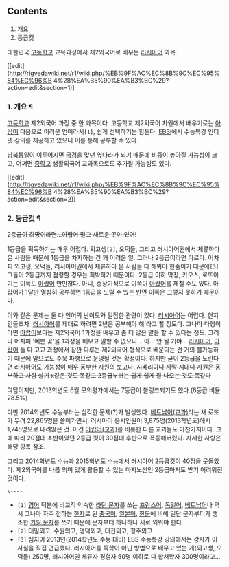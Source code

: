 ## Contents

    

1. 개요 
2. 등급컷 

대한민국 [고등학교](%EA%B3%A0%EB%93%B1%ED%95%99%EA%B5%90.md) 교육과정에서 제2외국어로 배우는
[러시아어](%EB%9F%AC%EC%8B%9C%EC%95%84%EC%96%B4.md) 과목.

[[edit](http://rigvedawiki.net/r1/wiki.php/%EB%9F%AC%EC%8B%9C%EC%95%84%EC%96%B
4%28%EA%B5%90%EA%B3%BC%29?action=edit&section=1)]

### 1. 개요 ¶

[고등학교](%EA%B3%A0%EB%93%B1%ED%95%99%EA%B5%90.md) 제2외국어 과정 중 한 과목이다. 고등학교
제2외국어 차원에서 배우기로는 [아랍어](%EC%95%84%EB%9E%8D%EC%96%B4.md) 다음으로 어려운 언어라서`[1]`,
쉽게 선택하기는 힘들다. [EBSi](EBSi.md)에서 수능특강 인터넷 강의를 제공하고 있으니 이를 통해 공부할 수 있다.

  

[남북통일](%EB%82%A8%EB%B6%81%ED%86%B5%EC%9D%BC.md)이 이루어지면
[국경](%EA%B5%AD%EA%B2%BD.md)을 맞댄 옆나라가 되기 때문에 비중이 높아질 가능성이 크고, 어쩌면
[중학교](%EC%A4%91%ED%95%99%EA%B5%90.md) 생활외국어 교과목으로도 추가될 가능성도 있다.

[[edit](http://rigvedawiki.net/r1/wiki.php/%EB%9F%AC%EC%8B%9C%EC%95%84%EC%96%B
4%28%EA%B5%90%EA%B3%BC%29?action=edit&section=2)]

### 2. 등급컷 ¶

<del>2등급이 희망이라면...아랍어 말고 새로운 곳이 있어!</del>

  

1등급을 획득하기는 매우 어렵다. 외고생`[2]`, 오덕들, 그리고 러시아어권에서 체류하다 온 사람들 때문에 1등급을 차지하는 건 꽤 어려운
일. 그러나 2등급이라면 다르다. 어차피 외고생, 오덕들, 러시아어권에서 체류하다 온 사람들 다 해봐야 한줌이기 때문에`[3]` 그들이
2등급까지 점령할 경우는 희박하기 때문이다. 2등급 이하 막장, 카오스, 로또이기는 이쪽도
[아랍어](%EC%95%84%EB%9E%8D%EC%96%B4.md) 만만찮다. 아니, 중장기적으로 이쪽이
[아랍어](%EC%95%84%EB%9E%8D%EC%96%B4.md)를 제칠 수도 있다. 아랍어가 1달만 열심히 공부하면 1등급을 노릴
수 있는 반면 이쪽은 그렇지 못하기 때문이다.

  

이와 같은 문제는 둘 다 언어의 난이도와 밀접한 관련이 있다.
[러시아어](%EB%9F%AC%EC%8B%9C%EC%95%84%EC%96%B4.md)는 어렵다. 현지인들조차
'[러시아어](%EB%9F%AC%EC%8B%9C%EC%95%84%EC%96%B4.md)를 제대로 하려면 2년은 공부해야 해'라고 할
정도다. 그나마 다행이라면 [아랍어](%EC%95%84%EB%9E%8D%EC%96%B4.md)보다는 제2외국어 1과정을 배우고 좀 더
많은 말을 할 수 있다는 정도. 그러나 어차피 '예쁜 꽃'을 1과정을 배우고 말할 수 없으니... 아... 안 될 거야...
[러시아어](%EB%9F%AC%EC%8B%9C%EC%95%84%EC%96%B4.md),
[아랍어](%EC%95%84%EB%9E%8D%EC%96%B4.md) 둘 다 고교 과정에서 잠깐 다루는 제2외국어 형식으로 배운다는 건
거의 불가능하기 때문에 앞으로도 주욱 파행으로 운영될 것은 확정이다. 하지만 굳이 2등급을 노린다면
[러시아어](%EB%9F%AC%EC%8B%9C%EC%95%84%EC%96%B4.md)도 가능성이 매우 풍부한 자원의 보고다.
<del>[시베리아](%EC%8B%9C%EB%B2%A0%EB%A6%AC%EC%95%84.md)나
[사막](%EC%82%AC%EB%A7%89.md) 지대나 자원은 풍부하고 사람 살기 x같은 것도 똑같고 2등급부터는 쉽게 쉽게 잘
나오는 것도 똑같다</del>

  

여담이지만, 2013학년도 6월 모의평가에서는 7등급이 블랭크되기도 했다.(6등급 비율 28.5%)

  

다만 2014학년도 수능부터는 심각한 문제(?)가 발생했다. [베트남어(교과)](%EB%B2%A0%ED%8A%B8%EB%82%A8%EC%96%B4%28%EA%B5%90%EA%B3%BC%29.md)라는 새 로또가 무려 22,865명을 쓸어가면서, 러시아어 응시인원이
3,875명(2013학년도)에서 1,745명으로 내려앉은 것. 이건
[아랍어(교과)](%EC%95%84%EB%9E%8D%EC%96%B4%28%EA%B5%90%EA%B3%BC%29.md)를 비롯한 다른
교과들도 마찬가지이다. 그에 따라 20점대 초반이었던 2등급 컷이 30점대 후반으로 폭등해버렸다. 자세한 사항은 해당 항목 참조.

  

그리고 2014학년도 수능과 2015학년도 수능에서 러시아어 2등급컷이 40점을 웃돌았다. 제2외국어를 나름 의미 있게 활용할 수 있는
마지노선인 2등급마저도 받기 어려워진 것이다.

`\----`

  * `[1]` [영어](%EC%98%81%EC%96%B4.md) 덕분에 비교적 익숙한 [라틴 문자](%EB%9D%BC%ED%8B%B4%20%EB%AC%B8%EC%9E%90.md)를 쓰는 [프랑스어](%ED%94%84%EB%9E%91%EC%8A%A4%EC%96%B4.md), [독일어](%EB%8F%85%EC%9D%BC%EC%96%B4.md), [베트남어](%EB%B2%A0%ED%8A%B8%EB%82%A8%EC%96%B4%28%EA%B5%90%EA%B3%BC%29.md)나 역시 그나마 자주 접하는 [한자](%ED%95%9C%EC%9E%90.md)로 된 [중국어](%EC%A4%91%EA%B5%AD%EC%96%B4.md), [일본어](%EC%9D%BC%EB%B3%B8%EC%96%B4%28%EA%B5%90%EA%B3%BC%29.md), [한문](%ED%95%9C%EB%AC%B8%28%EA%B5%90%EA%B3%BC%29.md)에 비해 일단 문자부터가 생소한 [키릴 문자](%ED%82%A4%EB%A6%B4%20%EB%AC%B8%EC%9E%90.md)를 쓰기 때문에 문자부터 하나하나 새로 외워야 한다.
  * `[2]` 대일외고, 수원외고, 명덕외고, 대전외고, 청주외고
  * `[3]` 심지어 2013년(2014학년도 수능 대비) EBS 수능특강 강의에서는 강사가 이 사실을 직접 언급했다. 러시아어를 독학이 아닌 방법으로 배우고 있는 게(외고생, 오덕들) 250명, 러시아어권 체류자 경험자 50명 이하로 다 합쳐봤자 300명이라고...

